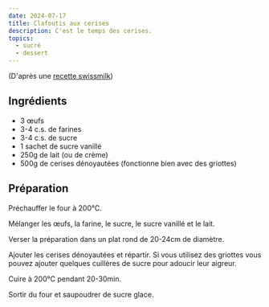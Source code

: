```yaml
---
date: 2024-07-17
title: Clafoutis aux cerises
description: C'est le temps des cerises.
topics:
  - sucré
  - dessert
---
```


(D'après une [recette swissmilk](https://www.swissmilk.ch/fr/recettes-idees/recettes/RB_FF2004_29/clafoutis-aux-cerises/))

## Ingrédients

- 3 œufs
- 3-4 c.s. de farines
- 3-4 c.s. de sucre
- 1 sachet de sucre vanillé
- 250g de lait (ou de crème)
- 500g de cerises dénoyautées (fonctionne bien avec des griottes)

## Préparation

Préchauffer le four à 200°C.

Mélanger les œufs, la farine, le sucre, le sucre vanillé et le lait.

Verser la préparation dans un plat rond de 20-24cm de diamètre.

Ajouter les cerises dénoyautées et répartir. Si vous utilisez des griottes vous pouvez ajouter quelques cuillères de sucre pour adoucir leur aigreur.

Cuire à 200°C pendant 20-30min.

Sortir du four et saupoudrer de sucre glace.
